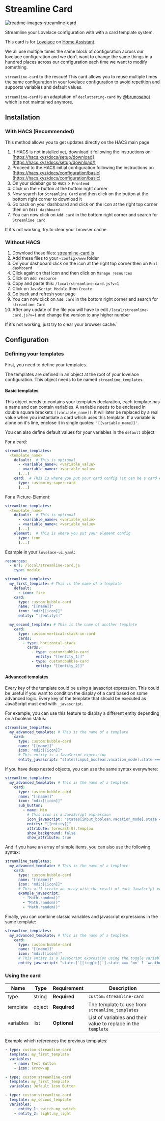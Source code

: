 # Streamline Card

![readme-images-streamline-card](streamline-card.jpg)

Streamline your Lovelace configuration with with a card template system.

This card is for [Lovelace](https://www.home-assistant.io/lovelace) on [Home Assistant](https://www.home-assistant.io/).

We all use multiple times the same block of configuration across our lovelace configuration and we don't want to change the same things in a hundred places across our configuration each time we want to modify something.

`streamline-card` to the rescue! This card allows you to reuse multiple times the same configuration in your lovelace configuration to avoid repetition and supports variables and default values.

`streamline-card` is an adaptation of `decluttering-card` by [@brunosabot](https://github.com/brunosabot) which is not maintained anymore.

## Installation

### With HACS (Recommended)

This method allows you to get updates directly on the HACS main page

1. If HACS is not installed yet, download it following the instructions on [https://hacs.xyz/docs/setup/download](https://hacs.xyz/docs/setup/download/)
2. Proceed to the HACS initial configuration following the instructions on [https://hacs.xyz/docs/configuration/basic](https://hacs.xyz/docs/configuration/basic)
3. On your sidebar go to `HACS` > `Frontend`
4. Click on the `+` button at the bottom right corner
5. Now search for `Streamline Card` and then click on the button at the bottom right corner to download it
6. Go back on your dashboard and click on the icon at the right top corner then on `Edit dashboard`
7. You can now click on `Add card` in the bottom right corner and search for `Streamline Card`

If it's not working, try to clear your browser cache.

### Without HACS

1. Download these files: [streamline-card.js](https://raw.githubusercontent.com/brunosabot/streamline-card/main/dist/streamline-card.js)
2. Add these files to your `<config>/www` folder
3. On your dashboard click on the icon at the right top corner then on `Edit dashboard`
4. Click again on that icon and then click on `Manage resources`
5. Click on `Add resource`
6. Copy and paste this: `/local/streamline-card.js?v=1`
7. Click on `JavaScript Module` then `Create`
8. Go back and refresh your page
9. You can now click on `Add card` in the bottom right corner and search for `streamline Card`
10. After any update of the file you will have to edit `/local/streamline-card.js?v=1` and change the version to any higher number

If it's not working, just try to clear your browser cache.`

## Configuration

### Defining your templates

First, you need to define your templates.

The templates are defined in an object at the root of your lovelace configuration. This object needs to be named `streamline_templates`.

#### Basic templates

This object needs to contains your templates declaration, each template has a name and can contain variables. A variable needs to be enclosed in double square brackets `[[variable_name]]`. It will later be replaced by a real value when you instantiate a card which uses this template. If a variable is alone on it's line, enclose it in single quotes: `'[[variable_name]]'`.

You can also define default values for your variables in the `default` object.

For a card:

```yaml
streamline_templates:
  <template_name>
    default:  # This is optional
      - <variable_name>: <variable_value>
      - <variable_name>: <variable_value>
      [...]
    card:  # This is where you put your card config (it can be a card embedding other cards)
      type: custom:my-super-card
      [...]
```

For a Picture-Element:

```yaml
streamline_templates:
  <template_name>
    default:  # This is optional
      - <variable_name>: <variable_value>
      - <variable_name>: <variable_value>
      [...]
    element:  # This is where you put your element config
      type: icon
      [...]
```

Example in your `lovelace-ui.yaml`:

```yaml
resources:
  - url: /local/streamline-card.js
    type: module

streamline_templates:
  my_first_template: # This is the name of a template
    default:
      - icon: fire
    card:
      type: custom:bubble-card
      name: "[[name]]"
      icon: "mdi:[[icon]]"
      entity: "[[entity]]"

  my_second_template: # This is the name of another template
    card:
      type: custom:vertical-stack-in-card
      cards:
        - type: horizontal-stack
          cards:
            - type: custom:bubble-card
              entity: "[[entity_1]]"
            - type: custom:bubble-card
              entity: "[[entity_2]]"
```

#### Advanced templates

Every key of the template could be using a javascript expression. This could be useful if you want to condition the display of a card based on some advanced logic. Every key of the template that should be executed as JavaScript must end with `_javascript`.

For example, you can use this feature to display a different entity depending on a boolean status:

```yaml
streamline_templates:
  my_advanced_template: # This is the name of a template
    card:
      type: custom:bubble-card
      name: "[[name]]"
      icon: "mdi:[[icon]]"
      # This entity is a JavaScript expression
      entity_javascript: "states[input_boolean.vacation_mode].state === 'on' ? 'weather.vacation_city' : 'sensor.home_city';"
```

If you have deep nested objects, you can use the same syntax everywhere:

```yaml
streamline_templates:
  my_advanced_template: # This is the name of a template
    card:
      type: custom:bubble-card
      name: "[[name]]"
      icon: "mdi:[[icon]]"
      sub_button:
        - name: Min
          # This icon is a JavaScript expression
          icon_javascript: "states[input_boolean.vacation_mode].state === 'on' ? 'mdi:thermometer-off' : 'mdi:thermometer'"
          entity: "[[entity]]"
          attribute: forecast[0].templow
          show_background: false
          show_attribute: true
```

And if you have an array of simple items, you can also use the following syntax:

```yaml
streamline_templates:
  my_advanced_template: # This is the name of a template
    card:
      type: custom:bubble-card
      name: "[[name]]"
      icon: "mdi:[[icon]]"
      # This will create an array with the result of each JavaScript expression
      example_javascript:
        - "Math.random()"
        - "Math.random()"
        - "Math.random()"
```

Finally, you can combine classic variables and javascript expressions in the same template:

```yaml
streamline_templates:
  my_advanced_template: # This is the name of a template
    card:
      type: custom:bubble-card
      name: "[[name]]"
      icon: "mdi:[[icon]]"
      # This entity is a JavaScript expression using the toggle variable
      entity_javascript: "states['[[toggle]]'].state === 'on' ? 'weather.vacation_city' : 'sensor.home_city';"
```

### Using the card

| Name      | Type   | Requirement  | Description                                                    |
| --------- | ------ | ------------ | -------------------------------------------------------------- |
| type      | string | **Required** | `custom:streamline-card`                                       |
| template  | object | **Required** | The template to use from `streamline_templates`                |
| variables | list   | **Optional** | List of variables and their value to replace in the `template` |

Example which references the previous templates:

```yaml
- type: custom:streamline-card
  template: my_first_template
  variables:
    - name: Test Button
    - icon: arrow-up

- type: custom:streamline-card
  template: my_first_template
  variables: Default Icon Button

- type: custom:streamline-card
  template: my_second_template
  variables:
    - entity_1: switch.my_switch
    - entity_2: light.my_light
```

